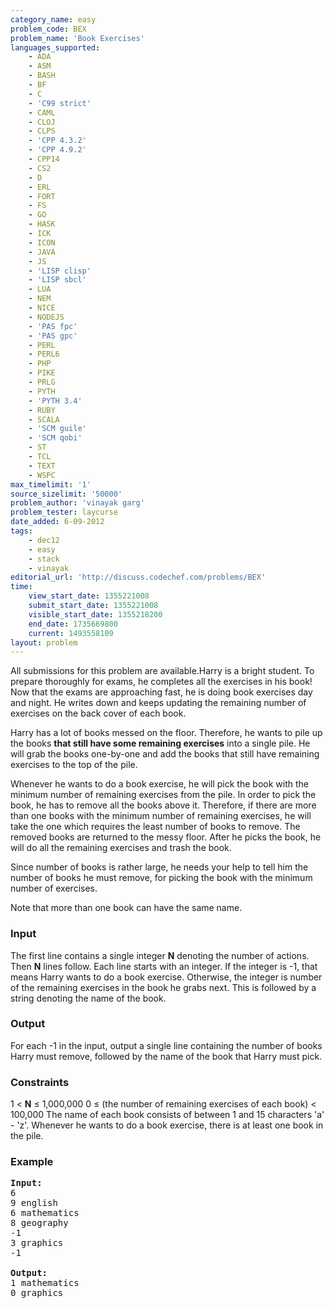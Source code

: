 ```yaml
---
category_name: easy
problem_code: BEX
problem_name: 'Book Exercises'
languages_supported:
    - ADA
    - ASM
    - BASH
    - BF
    - C
    - 'C99 strict'
    - CAML
    - CLOJ
    - CLPS
    - 'CPP 4.3.2'
    - 'CPP 4.9.2'
    - CPP14
    - CS2
    - D
    - ERL
    - FORT
    - FS
    - GO
    - HASK
    - ICK
    - ICON
    - JAVA
    - JS
    - 'LISP clisp'
    - 'LISP sbcl'
    - LUA
    - NEM
    - NICE
    - NODEJS
    - 'PAS fpc'
    - 'PAS gpc'
    - PERL
    - PERL6
    - PHP
    - PIKE
    - PRLG
    - PYTH
    - 'PYTH 3.4'
    - RUBY
    - SCALA
    - 'SCM guile'
    - 'SCM qobi'
    - ST
    - TCL
    - TEXT
    - WSPC
max_timelimit: '1'
source_sizelimit: '50000'
problem_author: 'vinayak garg'
problem_tester: laycurse
date_added: 6-09-2012
tags:
    - dec12
    - easy
    - stack
    - vinayak
editorial_url: 'http://discuss.codechef.com/problems/BEX'
time:
    view_start_date: 1355221008
    submit_start_date: 1355221008
    visible_start_date: 1355218200
    end_date: 1735669800
    current: 1493558109
layout: problem
---
```

All submissions for this problem are available.Harry is a bright student. To prepare thoroughly for exams, he completes all the exercises in his book! Now that the exams are approaching fast, he is doing book exercises day and night. He writes down and keeps updating the remaining number of exercises on the back cover of each book.

Harry has a lot of books messed on the floor. Therefore, he wants to pile up the books **that still have some remaining exercises** into a single pile. He will grab the books one-by-one and add the books that still have remaining exercises to the top of the pile.

Whenever he wants to do a book exercise, he will pick the book with the minimum number of remaining exercises from the pile. In order to pick the book, he has to remove all the books above it. Therefore, if there are more than one books with the minimum number of remaining exercises, he will take the one which requires the least number of books to remove. The removed books are returned to the messy floor. After he picks the book, he will do all the remaining exercises and trash the book.

Since number of books is rather large, he needs your help to tell him the number of books he must remove, for picking the book with the minimum number of exercises.

Note that more than one book can have the same name.

### Input

The first line contains a single integer **N** denoting the number of actions. Then **N** lines follow. Each line starts with an integer. If the integer is -1, that means Harry wants to do a book exercise. Otherwise, the integer is number of the remaining exercises in the book he grabs next. This is followed by a string denoting the name of the book.

### Output

For each -1 in the input, output a single line containing the number of books Harry must remove, followed by the name of the book that Harry must pick.

### Constraints

1 &lt; **N** ≤ 1,000,000
 0 ≤ (the number of remaining exercises of each book) &lt; 100,000
 The name of each book consists of between 1 and 15 characters 'a' - 'z'.
 Whenever he wants to do a book exercise, there is at least one book in the pile.

### Example

<pre>
<b>Input:</b>
6
9 english
6 mathematics
8 geography
-1
3 graphics
-1

<b>Output:</b>
1 mathematics
0 graphics
</pre>